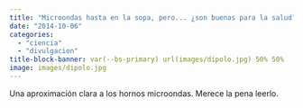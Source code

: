 ```yaml
---
title: "Microondas hasta en la sopa, pero... ¿son buenas para la salud?"
date: "2014-10-06"
categories: 
  - "ciencia"
  - "divulgacion"
title-block-banner: var(--bs-primary) url(images/dipolo.jpg) 50% 50% 
image: images/dipolo.jpg
---
```


Una aproximación clara a los hornos microondas. Merece la pena leerlo.
